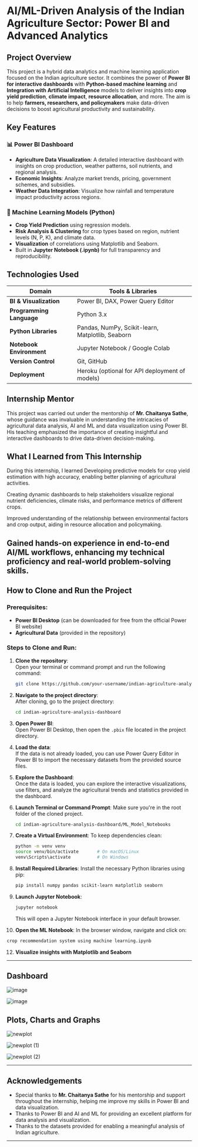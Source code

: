 # AI/ML-Driven Analysis of the Indian Agriculture Sector: Power BI and Advanced Analytics

## Project Overview
This project is a hybrid data analytics and machine learning application focused on the Indian agriculture sector. It combines the power of **Power BI for interactive dashboards** with **Python-based machine learning** and **Integration with Artificial Intelligence** models to deliver insights into **crop yield prediction**, **climate impact**, **resource allocation**, and more.
The aim is to help **farmers, researchers, and policymakers** make data-driven decisions to boost agricultural productivity and sustainability.

## Key Features
### 📊 Power BI Dashboard
- **Agriculture Data Visualization**: A detailed interactive dashboard with insights on crop production, weather patterns, soil nutrients, and regional analysis.
- **Economic Insights**: Analyze market trends, pricing, government schemes, and subsidies.
- **Weather Data Integration**: Visualize how rainfall and temperature impact productivity across regions.

### 🤖 Machine Learning Models (Python)
- **Crop Yield Prediction** using regression models.
- **Risk Analysis & Clustering** for crop types based on region, nutrient levels (N, P, K), and climate data.
- **Visualization** of correlations using Matplotlib and Seaborn.
- Built in **Jupyter Notebook (.ipynb)** for full transparency and reproducibility.

## Technologies Used
| Domain              | Tools & Libraries                                       |
|---------------------|--------------------------------------------------------|
| **BI & Visualization** | Power BI, DAX, Power Query Editor                  |
| **Programming Language** | Python 3.x                                       |
| **Python Libraries** | Pandas, NumPy, Scikit-learn, Matplotlib, Seaborn     |
| **Notebook Environment** | Jupyter Notebook / Google Colab                |
| **Version Control** | Git, GitHub                                            |
| **Deployment** | Heroku (optional for API deployment of models)              |

## Internship Mentor
This project was carried out under the mentorship of **Mr. Chaitanya Sathe**, whose guidance was invaluable in understanding the intricacies of agricultural data analysis, AI and ML and data visualization using Power BI. His teaching emphasized the importance of creating insightful and interactive dashboards to drive data-driven decision-making.

## What I Learned from This Internship
During this internship, I learned 
Developing predictive models for crop yield estimation with high accuracy, enabling better planning of agricultural activities.

Creating dynamic dashboards to help stakeholders visualize regional nutrient deficiencies, climate risks, and performance metrics of different crops.

Improved understanding of the relationship between environmental factors and crop output, aiding in resource allocation and policymaking.

Gained hands-on experience in end-to-end AI/ML workflows, enhancing my technical proficiency and real-world problem-solving skills.
---

## How to Clone and Run the Project

### Prerequisites:
- **Power BI Desktop** (can be downloaded for free from the official Power BI website)
- **Agricultural Data** (provided in the repository)

### Steps to Clone and Run:

1. **Clone the repository**:  
   Open your terminal or command prompt and run the following command:
   ```bash
   git clone https://github.com/your-username/indian-agriculture-analysis-dashboard.git
   ```

2. **Navigate to the project directory**:  
   After cloning, go to the project directory:
   ```bash
   cd indian-agriculture-analysis-dashboard
   ```

3. **Open Power BI**:  
   Open Power BI Desktop, then open the `.pbix` file located in the project directory.

4. **Load the data**:  
   If the data is not already loaded, you can use Power Query Editor in Power BI to import the necessary datasets from the provided source files.

5. **Explore the Dashboard**:  
   Once the data is loaded, you can explore the interactive visualizations, use filters, and analyze the agricultural trends and statistics provided in the dashboard.


6. **Launch Terminal or Command Prompt**:
   Make sure you're in the root folder of the cloned project.
   ```bash
   cd indian-agriculture-analysis-dashboard/ML_Model_Notebooks
   ```
7. **Create a Virtual Environment**:
   To keep dependencies clean:
   ```bash
   python -m venv venv
   source venv/bin/activate       # On macOS/Linux
   venv\Scripts\activate          # On Windows
   ```
8. **Install Required Libraries**:
   Install the necessary Python libraries using pip:
   ```bash
   pip install numpy pandas scikit-learn matplotlib seaborn
   ```

9. **Launch Jupyter Notebook**:
    ```bash
   jupyter notebook
    ```
   This will open a Jupyter Notebook interface in your default browser.

11. **Open the ML Notebook**:
   In the browser window, navigate and click on:
   ```bash
   crop recommendation system using machine learning.ipynb
   ```         
12. **Visualize insights with Matplotlib and Seaborn**
---
## Dashboard
   ![image](https://github.com/user-attachments/assets/82f989d8-5515-4688-98a7-92de64a4255d)

   ![image](https://github.com/user-attachments/assets/276bfba6-2122-42c9-b21c-83df6099ae70)


## Plots, Charts and Graphs
   ![newplot](https://github.com/user-attachments/assets/a6327d51-3347-42b3-adaa-7d28f88bf488)

   ![newplot (1)](https://github.com/user-attachments/assets/60dd78a5-20c5-46b9-b41f-aa7dd89f612c)

   ![newplot (2)](https://github.com/user-attachments/assets/a6fe9140-5ec0-4602-96fd-164e48a398a8)

---
## Acknowledgements
- Special thanks to **Mr. Chaitanya Sathe** for his mentorship and support throughout the internship, helping me improve my skills in Power BI and data visualization.
- Thanks to Power BI and AI and ML for providing an excellent platform for data analysis and visualization.
- Thanks to the datasets provided for enabling a meaningful analysis of Indian agriculture.

---

